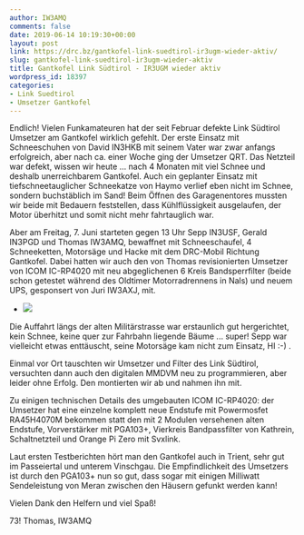 ```yaml
---
author: IW3AMQ
comments: false
date: 2019-06-14 10:19:30+00:00
layout: post
link: https://drc.bz/gantkofel-link-suedtirol-ir3ugm-wieder-aktiv/
slug: gantkofel-link-suedtirol-ir3ugm-wieder-aktiv
title: Gantkofel Link Südtirol - IR3UGM wieder aktiv
wordpress_id: 18397
categories:
- Link Suedtirol
- Umsetzer Gantkofel
---
```





Endlich! Vielen Funkamateuren hat der seit Februar defekte Link Südtirol Umsetzer am Gantkofel wirklich gefehlt. Der erste Einsatz mit Schneeschuhen von David IN3HKB mit seinem Vater war zwar anfangs erfolgreich, aber nach ca. einer Woche ging der Umsetzer QRT. Das Netzteil war defekt, wissen wir heute ... nach 4 Monaten mit viel Schnee und deshalb unerreichbarem Gantkofel. Auch ein geplanter Einsatz mit tiefschneetauglicher Schneekatze von Haymo verlief eben nicht im Schnee, sondern buchstäblich im Sand! Beim Öffnen des Garagenentores mussten wir beide mit Bedauern feststellen, dass Kühlflüssigkeit ausgelaufen, der Motor überhitzt und somit nicht mehr fahrtauglich war. 







Aber am Freitag, 7. Juni starteten gegen 13 Uhr Sepp IN3USF, Gerald IN3PGD und Thomas IW3AMQ, bewaffnet mit Schneeschaufel, 4 Schneeketten, Motorsäge und Hacke mit dem DRC-Mobil Richtung Gantkofel. Dabei hatten wir auch den von Thomas revisionierten Umsetzer von ICOM IC-RP4020 mit neu abgeglichenen 6 Kreis Bandsperrfilter (beide schon getestet während des Oldtimer Motorradrennens in Nals) und neuem UPS, gesponsert von Juri IW3AXJ, mit. 







  * ![](https://drc.bz/wp-content/uploads/2019/06/icrp4020.jpg)






Die Auffahrt längs der alten Militärstrasse war erstaunlich gut hergerichtet, kein Schnee, keine quer zur Fahrbahn liegende Bäume ... super! Sepp war vielleicht etwas enttäuscht, seine Motorsäge kam nicht zum Einsatz, HI :-) .







Einmal vor Ort tauschten wir Umsetzer und Filter des Link Südtirol, versuchten dann auch den digitalen MMDVM neu zu programmieren, aber leider ohne Erfolg. Den montierten wir ab und nahmen ihn mit.







Zu einigen technischen Details des umgebauten ICOM IC-RP4020: der Umsetzer hat eine einzelne komplett neue Endstufe mit Powermosfet RA45H4070M bekommen statt den mit 2 Modulen versehenen alten Endstufe, Vorverstärker mit PGA103+, Vierkreis Bandpassfilter von Kathrein, Schaltnetzteil und Orange Pi Zero mit Svxlink.







Laut ersten Testberichten hört man den Gantkofel auch in Trient, sehr gut im Passeiertal und unterem Vinschgau.  Die Empfindlichkeit des Umsetzers ist durch den PGA103+ nun so gut, dass sogar mit einigen Milliwatt Sendeleistung von Meran zwischen den Häusern gefunkt werden kann!







Vielen Dank den Helfern und viel Spaß!







73! Thomas, IW3AMQ



